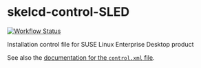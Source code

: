 skelcd-control-SLED
===================

[![Workflow Status](https://github.com/yast/skelcd-control-SLED/workflows/CI/badge.svg?branch=master)](
https://github.com/yast/skelcd-control-SLED/actions?query=branch%3Amaster)

Installation control file for SUSE Linux Enterprise Desktop product

See also the [documentation for the `control.xml` file][1].

[1]: https://github.com/yast/yast-installation/blob/master/doc/control-file.md
